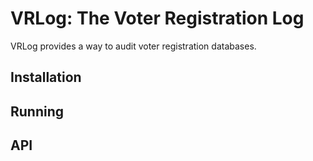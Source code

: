 # VRLog: The Voter Registration Log

VRLog provides a way to audit voter registration databases.

## Installation

## Running

## API
